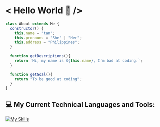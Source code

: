 # < Hello World 👋 />

```javascript
class About extends Me {
  constructor() {
    this.name = "tan";
    this.pronouns = "She" | "Her";
    this.address = "Philippines";
  }

  function getDescriptions(){
    return `Hi, my name is ${this.name}, I'm bad at coding.`;
  }

  function getGoal(){
    return "To be good at coding";
  }
}
```


## 💻 My Current Technical Languages and Tools:
[![My Skills](https://skillicons.dev/icons?i=html,css,js,jquery,c,bash,vim,vscode,github,git)](https://skillicons.dev)
